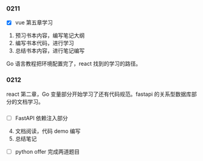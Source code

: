 ### 0211

- [x] vue 第五章学习
1. 预习书本内容，编写笔记大纲
2. 编写书本代码，进行学习
3. 总结书本内容，进行笔记编写

Go 语言教程把环境配置完了，react 找到的学习的路径。

### 0212

react 第二章，Go 变量部分开始学习了还有代码规范。fastapi 的关系型数据库部分的文档学习。

### 

- [ ] FastAPI 依赖注入部分
4. 文档阅读，代码 demo 编写
5. 总结笔记

- [ ] python offer 完成两道题目

